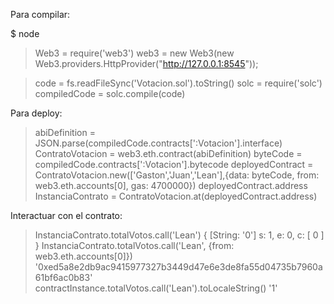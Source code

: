 Para compilar: 

$ node
> Web3 = require('web3')
> web3 = new Web3(new Web3.providers.HttpProvider("http://127.0.0.1:8545"));

> code = fs.readFileSync('Votacion.sol').toString()
> solc = require('solc')
> compiledCode = solc.compile(code)

Para deploy:

> abiDefinition = JSON.parse(compiledCode.contracts[':Votacion'].interface)
> ContratoVotacion = web3.eth.contract(abiDefinition)
> byteCode = compiledCode.contracts[':Votacion'].bytecode
> deployedContract = ContratoVotacion.new(['Gaston','Juan','Lean'],{data: byteCode, from: web3.eth.accounts[0], gas: 4700000})
> deployedContract.address
> InstanciaContrato = ContratoVotacion.at(deployedContract.address)

Interactuar con el contrato:

> InstanciaContrato.totalVotos.call('Lean')
{ [String: '0'] s: 1, e: 0, c: [ 0 ] }
> InstanciaContrato.totalVotos.call('Lean', {from: web3.eth.accounts[0]})
'0xed5a8e2db9ac9415977327b3449d47e6e3de8fa55d04735b7960a61bf6ac0b83'
> contractInstance.totalVotos.call('Lean').toLocaleString()
'1'

